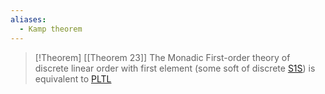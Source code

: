 ```yaml
---
aliases:
  - Kamp theorem
---
```

>[!Theorem] [[Theorem 23]]
>The Monadic First-order theory of discrete linear order with first element (some soft of  discrete [S1S](Monadic%20second%20order%20of%20one%20sucessor.md)) is equivalent to [PLTL](temporal%20logic.md)